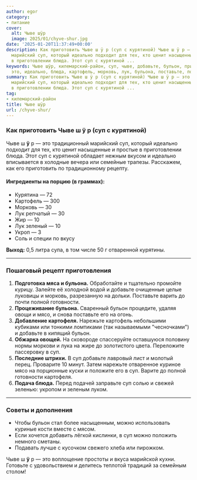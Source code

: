 ```yaml
---
author: egor
category:
- питание
cover:
  alt: Чыве шÿр
  image: 2025/01/chyve-shur.jpg
date: '2025-01-20T11:37:49+00:00'
description: Как приготовить Чыве ш ÿ р (суп с курятиной) Чыве ш ÿ р — это традиционный
  марийский суп, который идеально подходит для тех, кто ценит насыщенные и простые
  в приготовлении блюда. Этот суп с курятиной ...
keywords: Чыве шÿр, килемарский-район, суп, чыве, добавьте, бульон, приготовить, курятиной,
  это, идеально, блюда, картофель, морковь, лук, бульона, поставьте, полной
summary: Как приготовить Чыве ш ÿ р (суп с курятиной) Чыве ш ÿ р — это традиционный
  марийский суп, который идеально подходит для тех, кто ценит насыщенные и простые
  в приготовлении блюда. Этот суп с курятиной ...
tag:
- килемарский-район
title: Чыве шÿр
url: /chyve-shur/
---
```


### Как приготовить Чыве ш **ÿ** р (суп с курятиной)

Чыве ш **ÿ** р — это традиционный марийский суп, который идеально подходит для тех, кто ценит насыщенные и простые в приготовлении блюда. Этот суп с курятиной обладает нежным вкусом и идеально вписывается в холодные вечера или семейные трапезы. Расскажем, как его приготовить по традиционному рецепту.

#### Ингредиенты на порцию (в граммах):

- Курятина — 72
- Картофель — 300
- Морковь — 30
- Лук репчатый — 30
- Жир — 10
- Лук зеленый — 10
- Укроп — 3
- Соль и специи по вкусу

**Выход:** 0,5 литра супа, в том числе 50 г отваренной курятины.

* * *

### Пошаговый рецепт приготовления

1. **Подготовка мяса и бульона.**
   Обработайте и тщательно промойте курицу. Залейте её холодной водой и добавьте очищенные целые луковицы и морковь, разрезанную на дольки. Поставьте варить до почти полной готовности.
1. **Процеживание бульона.**
   Сваренный бульон процедите, удаляя овощи и мясо, и снова поставьте его на огонь.
1. **Добавление картофеля.**
   Нарежьте картофель небольшими кубиками или тонкими ломтиками (так называемыми "чесночками") и добавьте в кипящий бульон.
1. **Обжарка овощей.**
   На сковороде спассеруйте оставшуюся половину нормы моркови и лука на жире до золотистого цвета. Переложите пассеровку в суп.
1. **Последние штрихи.**
   В суп добавьте лавровый лист и молотый перец. Проварите 10 минут. Затем нарежьте отваренное куриное мясо на порционные куски и положите его в суп. Варите до полной готовности картофеля.
1. **Подача блюда.**
   Перед подачей заправьте суп солью и свежей зеленью: укропом и зеленым луком.

* * *

### Советы и дополнения

- Чтобы бульон стал более насыщенным, можно использовать куриные кости вместе с мясом.
- Если хочется добавить лёгкой кислинки, в суп можно положить немного сметаны.
- Подавать лучше с кусочком свежего хлеба или пирожком.

Чыве ш **ÿ** р — это воплощение простоты и вкуса марийской кухни. Готовьте с удовольствием и делитесь теплотой традиций за семейным столом!